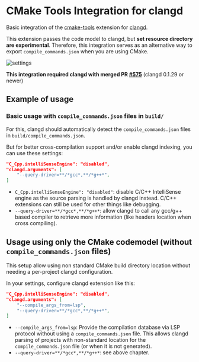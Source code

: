 # CMake Tools Integration for clangd

Basic integration of the [cmake-tools](https://marketplace.visualstudio.com/items?itemName=ms-vscode.cmake-tools) extension for [clangd](https://marketplace.visualstudio.com/items?itemName=llvm-vs-code-extensions.vscode-clangd).

This extension passes the code model to clangd, but **set resource directory are experimental**. Therefore, this integration serves as an alternative way to export `compile_commands.json` when you are using CMake.

![settings](settings.png)





**This integration required clangd with merged PR [#575](https://github.com/clangd/vscode-clangd/pull/575)** (clangd 0.1.29 or newer)

## Example of usage

### Basic usage with `compile_commands.json` files in `build/`

For this, clangd should automatically detect the `compile_commands.json` files in `build/compile_commands.json`.

But for better cross-compilation support and/or enable clangd indexing, you can use these settings:

```json
"C_Cpp.intelliSenseEngine": "disabled",
"clangd.arguments": [
    "--query-driver=**/*gcc*,**/*g++*",
]
```

- `C_Cpp.intelliSenseEngine": "disabled"`: disable C/C++ IntelliSense engine as the source parsing is handled by clangd instead.
  C/C++ extensions can still be used for other things like debugging.
- `--query-driver=**/*gcc*,**/*g++*`: allow clangd to call any gcc/g++ based compiler to retrieve more information (like headers location when cross compiling).


## Usage using only the CMake codemodel (without `compile_commands.json` files)

This setup allow using non standard CMake build directory location without needing a per-project clangd configuration.

In your settings, configure clangd extension like this:

```json
"C_Cpp.intelliSenseEngine": "disabled",
"clangd.arguments": [
    "--compile_args_from=lsp",
    "--query-driver=**/*gcc*,**/*g++*",
]
```

- `--compile_args_from=lsp`: Provide the compilation database via LSP protocol without using a `compile_commands.json` file.
  This allows clangd parsing of projects with non-standard location for the `compile_commands.json` file (or when it is not generated).
- `--query-driver=**/*gcc*,**/*g++*`: see above chapter.
